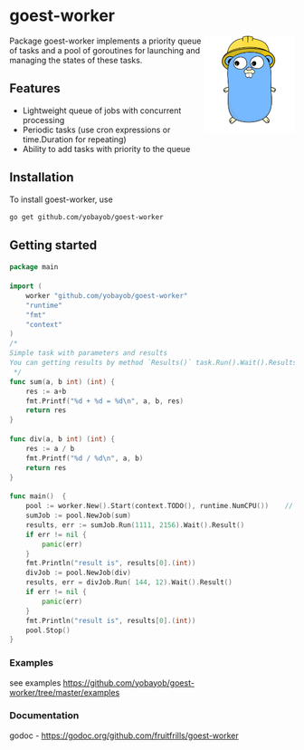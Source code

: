 # goest-worker
<img align="right" width="159px" src="https://raw.githubusercontent.com/fruitfrills/goest-worker/master/goest-worker.png">

Package goest-worker implements a priority queue of tasks and a pool of goroutines for launching and managing the states of these tasks.

## Features

- Lightweight queue of jobs with concurrent processing
- Periodic tasks (use cron expressions or time.Duration for repeating)
- Ability to add tasks with priority to the queue

## Installation

To install goest-worker, use

```sh
go get github.com/yobayob/goest-worker
```

## Getting started

```go
package main

import (
	worker "github.com/yobayob/goest-worker"
	"runtime"
	"fmt"
	"context"
)
/*
Simple task with parameters and results
You can getting results by method `Results()` task.Run().Wait().Results()
 */
func sum(a, b int) (int) {
	res := a+b
	fmt.Printf("%d + %d = %d\n", a, b, res)
	return res
}

func div(a, b int) (int) {
	res := a / b
	fmt.Printf("%d / %d\n", a, b)
	return res
}

func main()  {
	pool := worker.New().Start(context.TODO(), runtime.NumCPU())  	// create workers pool
	sumJob := pool.NewJob(sum)
	results, err := sumJob.Run(1111, 2156).Wait().Result()
	if err != nil {
		panic(err)
	}
	fmt.Println("result is", results[0].(int))
	divJob := pool.NewJob(div)
	results, err = divJob.Run( 144, 12).Wait().Result()
	if err != nil {
		panic(err)
	}
	fmt.Println("result is", results[0].(int))
	pool.Stop()
}
```

### Examples
see examples https://github.com/yobayob/goest-worker/tree/master/examples


### Documentation
godoc - https://godoc.org/github.com/fruitfrills/goest-worker
